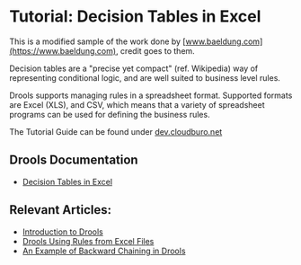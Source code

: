 #  Tutorial: Decision Tables in Excel

This is a modified sample of the work done by [www.baeldung.com](https://www.baeldung.com), credit goes to them.

Decision tables are a "precise yet compact" (ref. Wikipedia) way of representing conditional logic, and are well suited 
to business level rules.

Drools supports managing rules in a spreadsheet format. Supported formats are Excel (XLS), and CSV, which means that a 
variety of spreadsheet programs can be used for defining the business rules.

The Tutorial Guide can be found under
[dev.cloudburo.net](https://dev.cloudburo.net/2018/05/10/tutorial-drools-decision-tables-in-excel-for-a-product-proposal.html)



## Drools Documentation
- [Decision Tables in Excel](https://docs.jboss.org/drools/release/5.2.0.Final/drools-expert-docs/html/ch06.html)

## Relevant Articles:
- [Introduction to Drools](http://www.baeldung.com/drools)
- [Drools Using Rules from Excel Files](http://www.baeldung.com/drools-excel)
- [An Example of Backward Chaining in Drools](http://www.baeldung.com/drools-backward-chaining)
